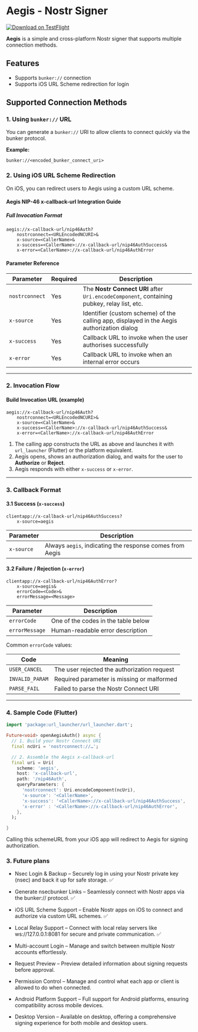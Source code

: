 
# Aegis - Nostr Signer

[![Download on TestFlight](https://img.shields.io/badge/TestFlight-Download-blue?logo=apple)](https://testflight.apple.com/join/DUzVMDMK)

**Aegis** is a simple and cross-platform Nostr signer that supports multiple connection methods. 

## Features

- Supports `bunker://` connection
- Supports iOS URL Scheme redirection for login

## Supported Connection Methods

### 1. Using `bunker://` URL

You can generate a `bunker://` URI to allow clients to connect quickly via the bunker protocol.

**Example:**

`bunker://<encoded_bunker_connect_uri>`

### 2. Using iOS URL Scheme Redirection

On iOS, you can redirect users to Aegis using a custom URL scheme.

#### Aegis NIP-46 x-callback-url Integration Guide

##### Full Invocation Format
```text
aegis://x-callback-url/nip46Auth?
    nostrconnect=<URLEncodedNCURI>&
    x-source=<CallerName>&
    x-success=<CallerName>://x-callback-url/nip46AuthSuccess&
    x-error=<CallerName>://x-callback-url/nip46AuthError
```

#### Parameter Reference
| Parameter | Required | Description |
|-----------|----------|-------------|
| `nostrconnect` | Yes | The **Nostr Connect URI** after `Uri.encodeComponent`, containing pubkey, relay list, etc. |
| `x-source` | Yes | Identifier (custom scheme) of the calling app, displayed in the Aegis authorization dialog |
| `x-success` | Yes | Callback URL to invoke when the user authorises successfully |
| `x-error` | Yes | Callback URL to invoke when an internal error occurs |

---

### 2. Invocation Flow

#### Build Invocation URL (example)
```text
aegis://x-callback-url/nip46Auth?
    nostrconnect=<URLEncodedNCURI>&
    x-source=<CallerName>&
    x-success=<CallerName>://x-callback-url/nip46AuthSuccess&
    x-error=<CallerName>://x-callback-url/nip46AuthError
```

1. The calling app constructs the URL as above and launches it with `url_launcher` (Flutter) or the platform equivalent.
2. Aegis opens, shows an authorization dialog, and waits for the user to **Authorize** or **Reject**.
3. Aegis responds with either `x-success` or `x-error`.

---

### 3. Callback Format

#### 3.1 Success (`x-success`)
```text
clientapp://x-callback-url/nip46AuthSuccess?
    x-source=aegis
```
| Parameter | Description |
|-----------|-------------|
| `x-source` | Always `aegis`, indicating the response comes from Aegis |

#### 3.2 Failure / Rejection (`x-error`)
```text
clientapp://x-callback-url/nip46AuthError?
    x-source=aegis&
    errorCode=<Code>&
    errorMessage=<Message>
```
| Parameter | Description |
|-----------|-------------|
| `errorCode` | One of the codes in the table below |
| `errorMessage` | Human-readable error description |

Common `errorCode` values:

| Code | Meaning |
|------|---------|
| `USER_CANCEL` | The user rejected the authorization request |
| `INVALID_PARAM` | Required parameter is missing or malformed |
| `PARSE_FAIL` | Failed to parse the Nostr Connect URI |

---

### 4. Sample Code (Flutter)
```dart
import 'package:url_launcher/url_launcher.dart';

Future<void> openAegisAuth() async {
  // 1. Build your Nostr Connect URI
  final ncUri = 'nostrconnect://…';

  // 2. Assemble the Aegis x-callback-url
  final uri = Uri(
    scheme: 'aegis',
    host: 'x-callback-url',
    path: '/nip46Auth',
    queryParameters: {
      'nostrconnect': Uri.encodeComponent(ncUri),
      'x-source': '<CallerName>',
      'x-success': '<CallerName>://x-callback-url/nip46AuthSuccess',
      'x-error' : '<CallerName>://x-callback-url/nip46AuthError',
    },
  );

}
```


Calling this schemeURL from your iOS app will redirect to Aegis for signing authorization.


### 3. Future plans

- Nsec Login & Backup – Securely log in using your Nostr private key (nsec) and back it up for safe storage. ✅


-	Generate nsecbunker Links – Seamlessly connect with Nostr apps via the bunker:// protocol. ✅

	
-	iOS URL Scheme Support – Enable Nostr apps on iOS to connect and authorize via custom URL schemes. ✅

	
-	Local Relay Support – Connect with local relay servers like ws://127.0.0.1:8081 for secure and private communication. ✅

	
-	Multi-account Login – Manage and switch between multiple Nostr accounts effortlessly. 

	
-	Request Preview – Preview detailed information about signing requests before approval. 

	
-	Permission Control – Manage and control what each app or client is allowed to do when connected. 

	
-	Android Platform Support – Full support for Android platforms, ensuring compatibility across mobile devices. 

	
-	Desktop Version – Available on desktop, offering a comprehensive signing experience for both mobile and desktop users. 


